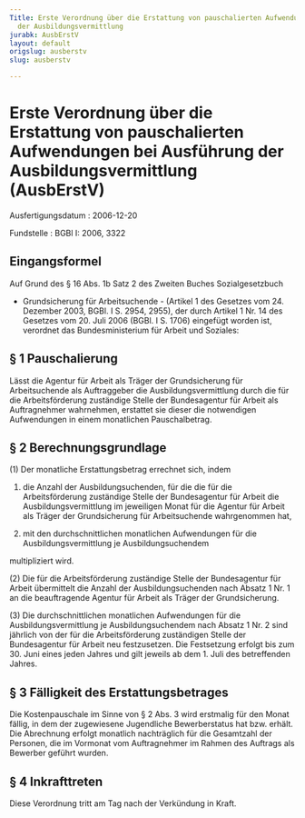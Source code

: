 ```yaml
---
Title: Erste Verordnung über die Erstattung von pauschalierten Aufwendungen bei  Ausführung
  der Ausbildungsvermittlung
jurabk: AusbErstV
layout: default
origslug: ausberstv
slug: ausberstv

---
```


# Erste Verordnung über die Erstattung von pauschalierten Aufwendungen bei  Ausführung der Ausbildungsvermittlung (AusbErstV)

Ausfertigungsdatum
:   2006-12-20

Fundstelle
:   BGBl I: 2006, 3322



## Eingangsformel

Auf Grund des § 16 Abs. 1b Satz 2 des Zweiten Buches Sozialgesetzbuch
- Grundsicherung für Arbeitsuchende - (Artikel 1 des Gesetzes vom 24.
Dezember 2003, BGBl. I S. 2954, 2955), der durch Artikel 1 Nr. 14 des
Gesetzes vom 20. Juli 2006 (BGBl. I S. 1706) eingefügt worden ist,
verordnet das Bundesministerium für Arbeit und Soziales:


## § 1 Pauschalierung

Lässt die Agentur für Arbeit als Träger der Grundsicherung für
Arbeitsuchende als Auftraggeber die Ausbildungsvermittlung durch die
für die Arbeitsförderung zuständige Stelle der Bundesagentur für
Arbeit als Auftragnehmer wahrnehmen, erstattet sie dieser die
notwendigen Aufwendungen in einem monatlichen Pauschalbetrag.


## § 2 Berechnungsgrundlage

(1) Der monatliche Erstattungsbetrag errechnet sich, indem

1.  die Anzahl der Ausbildungsuchenden, für die die für die
    Arbeitsförderung zuständige Stelle der Bundesagentur für Arbeit die
    Ausbildungsvermittlung im jeweiligen Monat für die Agentur für Arbeit
    als Träger der Grundsicherung für Arbeitsuchende wahrgenommen hat,


2.  mit den durchschnittlichen monatlichen Aufwendungen für die
    Ausbildungsvermittlung je Ausbildungsuchendem



multipliziert wird.

(2) Die für die Arbeitsförderung zuständige Stelle der Bundesagentur
für Arbeit übermittelt die Anzahl der Ausbildungsuchenden nach Absatz
1 Nr. 1 an die beauftragende Agentur für Arbeit als Träger der
Grundsicherung.

(3) Die durchschnittlichen monatlichen Aufwendungen für die
Ausbildungsvermittlung je Ausbildungsuchendem nach Absatz 1 Nr. 2 sind
jährlich von der für die Arbeitsförderung zuständigen Stelle der
Bundesagentur für Arbeit neu festzusetzen. Die Festsetzung erfolgt bis
zum 30. Juni eines jeden Jahres und gilt jeweils ab dem 1. Juli des
betreffenden Jahres.


## § 3 Fälligkeit des Erstattungsbetrages

Die Kostenpauschale im Sinne von § 2 Abs. 3 wird erstmalig für den
Monat fällig, in dem der zugewiesene Jugendliche Bewerberstatus hat
bzw. erhält. Die Abrechnung erfolgt monatlich nachträglich für die
Gesamtzahl der Personen, die im Vormonat vom Auftragnehmer im Rahmen
des Auftrags als Bewerber geführt wurden.


## § 4 Inkrafttreten

Diese Verordnung tritt am Tag nach der Verkündung in Kraft.

